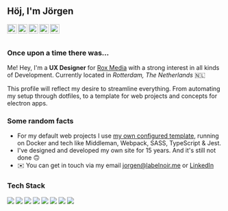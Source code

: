 ## Höj, I'm Jörgen

<a href="https://linkedin.com/in/jorgenkrieger" target="_blank" rel="noopener noreferrer">
	<img align="left" alt="Jörgen's LinkedIn" width="22" src="https://cdn.jsdelivr.net/npm/simple-icons@v3/icons/linkedin.svg"/>
</a>
<a href="https://www.instagram.com/jorgenkrieger/" target="_blank" rel="noopener noreferrer">
	<img align="left" alt="Jörgen's Instagram" width="22" src="https://cdn.jsdelivr.net/npm/simple-icons@v3/icons/instagram.svg"/>
</a>
<a href="https://codepen.io/labelnoir" target="_blank" rel="noopener noreferrer">
	<img align="left" alt="Jörgen's Codepen" width="22" src="https://cdn.jsdelivr.net/npm/simple-icons@v3/icons/codepen.svg"/>
</a>
<a href="https://www.behance.net/jorgenkrieger" target="_blank" rel="noopener noreferrer">
	<img align="left" alt="Jörgen's Behance" width="22" src="https://cdn.jsdelivr.net/npm/simple-icons@v3/icons/behance.svg"/>
</a>
<a href="https://linkedin.com/in/jorgenkrieger" target="_blank" rel="noopener noreferrer">
	<img align="left" alt="Jörgen's LinkedIn" width="22" src="https://cdn.jsdelivr.net/npm/simple-icons@v3/icons/linkedin.svg"/>
</a>

<br/>
<br/>

### Once upon a time there was...

<p>Me! Hey, I'm a <strong>UX Designer</strong> for <a href="https://roxmedia.nl" target="_blank" rel=”noopener noreferrer”>Rox Media</a> with a strong interest in all kinds of Development. Currently located in <em>Rotterdam, The Netherlands</em> 🇳🇱</p>

<p>This profile will reflect my desire to streamline everything. From automating my setup through dotfiles, to a template for web projects and concepts for electron apps.</p>

### Some random facts

- For my default web projects I use <a href="https://github.com/JorgenKrieger/Middleman-Template">my own configured template</a>, running on Docker and tech like Middleman, Webpack, SASS, TypeScript & Jest.
- I've designed and developed my own site for 15 years. And it's still not done 🙃
- ✉️ You can get in touch via my email jorgen@labelnoir.me or <a href="https://www.linkedin.com/in/jorgenkrieger/" target="_blank" rel="noopener noreferrer">LinkedIn</a>

### Tech Stack

<img src="https://img.shields.io/badge/-SASS-000.svg?colorA=CC6699&logo=Sass&logoColor=FFF&style=for-the-badge"> <img src="https://img.shields.io/badge/-ES6-000.svg?colorA=F7DF1E&logo=JavaScript&logoColor=000&style=for-the-badge"> <img src="https://img.shields.io/badge/-TypeScript-000.svg?colorA=007ACC&logo=TypeScript&logoColor=FFF&style=for-the-badge"> <img src="https://img.shields.io/badge/-Babel-000.svg?colorA=F9DC3E&logo=Babel&logoColor=000&style=for-the-badge"> <img src="https://img.shields.io/badge/-Webpack-000.svg?colorA=8DD6F9&logo=Webpack&logoColor=000&style=for-the-badge"> <img src="https://img.shields.io/badge/-Docker-000.svg?colorA=2496ED&logo=Docker&logoColor=FFF&style=for-the-badge"> <img src="https://img.shields.io/badge/-Electron-000.svg?colorA=47848F&logo=Electron&logoColor=FFF&style=for-the-badge"> <img src="https://img.shields.io/badge/-Python-000.svg?colorA=3776AB&logo=Python&logoColor=FFF&style=for-the-badge">
